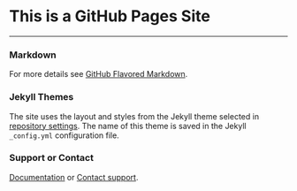 # This is a GitHub Pages Site

----

### Markdown

For more details see [GitHub Flavored Markdown](https://guides.github.com/features/mastering-markdown/).

### Jekyll Themes

The site uses the layout and styles from the Jekyll theme selected in [repository settings](https://github.com/rubinghimire/rubinghimire.github.io/settings/pages). The name of this theme is saved in the Jekyll `_config.yml` configuration file.

### Support or Contact

[Documentation](https://docs.github.com/categories/github-pages-basics/) or [Contact support](https://support.github.com/contact).
